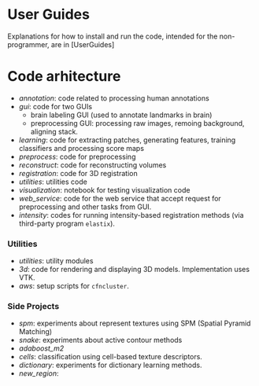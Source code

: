 # User Guides
 Explanations for how to install and run the code, intended for the non-programmer, are in [UserGuides]
 
# Code arhitecture

- *annotation*: code related to processing human annotations
- *gui*: code for two GUIs 
  - brain labeling GUI (used to annotate landmarks in brain)
  - preprocessing GUI: processing raw images, remoing background, aligning stack.
- *learning*: code for extracting patches, generating features, training classifiers and processing score maps
- *preprocess*: code for preprocessing
- *reconstruct*: code for reconstructing volumes
- *registration*: code for 3D registration
- *utilities*: utilities code
- *visualization*: notebook for testing visualization code
- *web_service*: code for the web service that accept request for preprocessing and other tasks from GUI.
- *intensity*: codes for running intensity-based registration methods (via third-party program `elastix`).

### Utilities
- *utilities*: utility modules
- *3d*: code for rendering and displaying 3D models. Implementation uses VTK.
- *aws*: setup scripts for `cfncluster`.

### Side Projects
- *spm*: experiments about represent textures using SPM (Spatial Pyramid Matching)
- *snake*: experiments about active contour methods
- *adaboost_m2*
- *cells*: classification using cell-based texture descriptors.
- *dictionary*:	experiments for dictionary learning methods.
- *new_region*:
